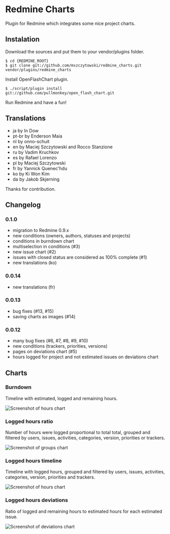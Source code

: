 Redmine Charts
==============

Plugin for Redmine which integrates some nice project charts.

## Instalation

Download the sources and put them to your vendor/plugins folder.

    $ cd {REDMINE_ROOT}
    $ git clone git://github.com/mszczytowski/redmine_charts.git vendor/plugins/redmine_charts

Install OpenFlashChart plugin. 

    $ ./script/plugin install git://github.com/pullmonkey/open_flash_chart.git

Run Redmine and have a fun!

## Translations

- ja by In Dow
- pt-br by Enderson Maia
- nl by onno-schuit
- en by Maciej Szczytowski and Rocco Stanzione
- ru by Vadim Kruchkov
- es by Rafael Lorenzo 
- pl by Maciej Szczytowski
- fr by Yannick Quenec'hdu
- ko by Ki Won Kim
- da by Jakob Skjerning

Thanks for contribution. 

## Changelog

### 0.1.0

- migration to Redmine 0.9.x
- new conditions (owners, authors, statuses and projects)
- conditions in burndown chart
- multiselection in conditions (#3)
- new issue chart (#2)
- issues with closed status are considered as 100% complete (#1)
- new translations (ko)

### 0.0.14

- new translations (fr)

### 0.0.13

- bug fixes (#13, #15)
- saving charts as images (#14)

### 0.0.12

- many bug fixes (#6, #7, #8, #9, #10)
- new conditions (trackers, priorities, versions)
- pages on deviations chart (#5)
- hours logged for project and not estimated issues on deviations chart

## Charts

### Burndown

Timeline with estimated, logged and remaining hours.

![Screenshot of hours chart](http://farm4.static.flickr.com/3487/3219872709_03a137e740_o.jpg)

### Logged hours ratio

Number of hours were logged proportional to total total, grouped and filtered by users, issues, activities, categories, version, priorities or trackers.

![Screenshot of groups chart](http://farm4.static.flickr.com/3313/3220723922_64540005a0_o.jpg)

### Logged hours timeline

Timeline with logged hours, grouped and filtered by users, issues, activities, categories, version, priorities and trackers.

![Screenshot of hours chart](http://farm4.static.flickr.com/3112/3220723804_2b274e7e2f_o.jpg)

### Logged hours deviations

Ratio of logged and remaining hours to estimated hours for each estimated issue.

![Screenshot of deviations chart](http://farm4.static.flickr.com/3441/3219872389_4f1d105c1d_o.jpg)
